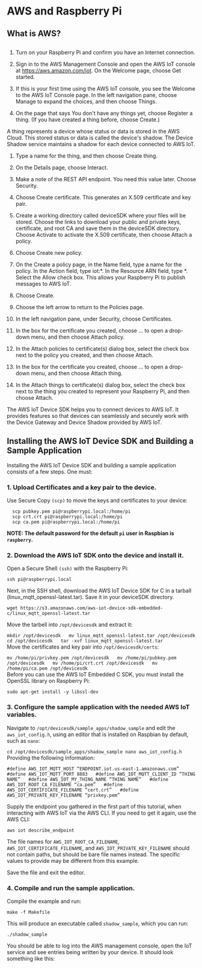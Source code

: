 

# AWS and Raspberry Pi

## What is AWS?


## 

1. Turn on your Raspberry Pi and confirm you have an Internet connection.  

2. Sign in to the AWS Management Console and open the AWS IoT console at https://aws.amazon.com/iot. On the Welcome page, choose Get started.  

3. If this is your first time using the AWS IoT console, you see the Welcome to the AWS IoT Console page. In the left navigation pane, choose Manage to expand the choices, and then choose Things.  

4. On the page that says You don't have any things yet, choose Register a thing. (If you have created a thing before, choose Create.)  

A thing represents a device whose status or data is stored in the AWS Cloud. This stored status or data is called the device's shadow. The Device Shadow service maintains a shadow for each device connected to AWS IoT.  

1. Type a name for the thing, and then choose Create thing.  

2. On the Details page, choose Interact.  

3. Make a note of the REST API endpoint. You need this value later. Choose Security.  

4. Choose Create certificate. This generates an X.509 certificate and key pair.  

5. Create a working directory called deviceSDK where your files will be stored. Choose the links to download your public and private keys, certificate, and root CA and save them in the deviceSDK directory. Choose Activate to activate the X.509 certificate, then choose Attach a policy.  

6. Choose Create new policy.  

7. On the Create a policy page, in the Name field, type a name for the policy. In the Action field, type iot:*. In the Resource ARN field, type *. Select the Allow check box. This allows your Raspberry Pi to publish messages to AWS IoT.  

8. Choose Create.  

9. Choose the left arrow to return to the Policies page.  

10. In the left navigation pane, under Security, choose Certificates.  

11. In the box for the certificate you created, choose ... to open a drop-down menu, and then choose Attach policy.  

12. In the Attach policies to certificate(s) dialog box, select the check box next to the policy you created, and then choose Attach.  

13. In the box for the certificate you created, choose ... to open a drop-down menu, and then choose Attach thing.  

14. In the Attach things to certificate(s) dialog box, select the check box next to the thing you created to represent your Raspberry Pi, and then choose Attach.  

The AWS IoT Device SDK helps you to connect devices to AWS IoT. It provides features so that devices can seamlessly and securely work with the Device Gateway and Device Shadow provided by AWS IoT.

## Installing the AWS IoT Device SDK and Building a Sample Application

Installing the AWS IoT Device SDK and building a sample application consists of a few steps. One must:  

### 1. Upload Certificates and a key pair to the device.  

Use Secure Copy `(scp)` to move the keys and certificates to your device:  

```scp privkey.pem pi@raspberrypi.local:/home/pi  
  scp pubkey.pem pi@raspberrypi.local:/home/pi  
  scp crt.crt pi@raspberrypi.local:/home/pi  
  scp ca.pem pi@raspberrypi.local:/home/pi
```
 
 **NOTE: The default password for the default `pi` user in Raspbian is `raspberry`.**  

### 2. Download the AWS IoT SDK onto the device and install it.  

Open a Secure Shell `(ssh)` with the Raspberry Pi:  

`ssh pi@raspberrypi.local`  

Next, in the SSH shell, download the AWS IoT Device SDK for C in a tarball (linux_mqtt_openssl-latest.tar). Save it in your deviceSDK directory.  

`wget https://s3.amazonaws.com/aws-iot-device-sdk-embedded-c/linux_mqtt_openssl-latest.tar`  

Move the tarbell into `/opt/devicesdk` and extract it:  

`mkdir /opt/devicesdk  
 mv linux_mqtt_openssl-latest.tar /opt/devicesdk  
 cd /opt/devicesdk  
 tar -xvf linux_mqtt_openssl-latest.tar  
 `  
Move the certificates and key pair into `/opt/devicesdk/certs`:

`mv /home/pi/privkey.pem /opt/devicesdk  
 mv /home/pi/pubkey.pem /opt/devicesdk  
 mv /home/pi/crt.crt /opt/devicesdk  
 mv /home/pi/ca.pem /opt/devicesdk  
 `  
Before you can use the AWS IoT Embedded C SDK, you must install the OpenSSL library on Raspberry Pi:  

`sudo apt-get install -y libssl-dev`  

### 3. Configure the sample application with the needed AWS IoT variables.  

Navigate to `/opt/devicesdk/sample_apps/shadow_sample` and edit the `aws_iot_config.h`, using an editor that is installed on Raspbian by default, such as `nano`:  

`cd /opt/devicesdk/sample_apps/shadow_sample
 nano aws_iot_config.h
 `  
Providing the following information:  

`#define AWS_IOT_MQTT_HOST “ENDPOINT.iot.us-east-1.amazonaws.com”  
 #define AWS_IOT_MQTT_PORT 8883  
 #define AWS_IOT_MQTT_CLIENT_ID “THING NAME”  
 #define AWS_IOT_MY_THING_NAME “THING NAME”  
 #define AWS_IOT_ROOT_CA_FILENAME “ca.pem”  
 #define AWS_IOT_CERTIFICATE_FILENAME “cert.crt”  
 #define AWS_IOT_PRIVATE_KEY_FILENAME “privkey.pem”  
 `  
 
Supply the endpoint you gathered in the first part of this tutorial, when interacting with AWS IoT via the AWS CLI. If you need to get it again, use the AWS CLI:  

`aws iot describe_endpoint`  

The file names for `AWS_IOT_ROOT_CA_FILENAME`, `AWS_IOT_CERTIFICATE_FILENAME`, and `AWS_IOT_PRIVATE_KEY_FILENAME` should not contain paths, but should be bare file names instead. The specific values to provide may be different from this example.  

Save the file and exit the editor.  

### 4. Compile and run the sample application.  

Compile the example and run:  

`make -f Makefile`  

This will produce an executable called `shadow_sample`, which you can run:  

`./shadow_sample`  

You should be able to log into the AWS management console, open the IoT service and see entries being written by your device. It should look something like this:  









